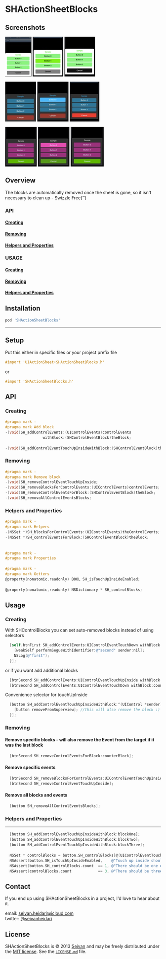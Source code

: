 SHActionSheetBlocks
==========

Screenshots
------------
[![Green default](/Screenshots/Green/default_th.jpg "Green default")](https://raw.github.com/seivan/SHActionSheetBlocks/develop/Screenshots/Green/default.png)
[![Green selected](/Screenshots/Green/selected_th.jpg "Green selected")](https://raw.github.com/seivan/SHActionSheetBlocks/develop/Screenshots/Green/selected.png)
[![Green cancel-selected](/Screenshots/Green/cancel-selected_th.jpg "Green cancel-selected")](https://raw.github.com/seivan/SHActionSheetBlocks/develop/Screenshots/Green/cancel-selected.png)

[![Blue default](/Screenshots/Blue/default_th.jpg "Blue default")](https://raw.github.com/seivan/SHActionSheetBlocks/develop/Screenshots/Blue/default.png)
[![Blue selected](/Screenshots/Blue/selected_th.jpg "Blue selected")](https://raw.github.com/seivan/SHActionSheetBlocks/develop/Screenshots/Blue/selected.png)
[![Blue cancel-selected](/Screenshots/Blue/cancel-selected_th.jpg "Blue cancel-selected")](https://raw.github.com/seivan/SHActionSheetBlocks/develop/Screenshots/Blue/cancel-selected.png)

[![Purple default](/Screenshots/Purple/default_th.jpg "Purple default")](https://raw.github.com/seivan/SHActionSheetBlocks/develop/Screenshots/Purple/default.png)
[![Purple selected](/Screenshots/Purple/selected_th.jpg "Purple selected")](https://raw.github.com/seivan/SHActionSheetBlocks/develop/Screenshots/Purple/selected.png)
[![Purple cancel-selected](/Screenshots/Purple/cancel-selected_th.jpg "Purple cancel-selected")](https://raw.github.com/seivan/SHActionSheetBlocks/develop/Screenshots/Purple/cancel-selected.png)

Overview
--------
The blocks are automatically removed once the sheet is gone, so it isn't necessary to clean up - Swizzle Free(™)

### API

#### [Creating](https://github.com/seivan/SHActionSheetBlocks#creating-2)

#### [Removing](https://github.com/seivan/SHActionSheetBlocks#removing-2)

#### [Helpers and Properties](https://github.com/seivan/SHActionSheetBlocks#helpers-and-properties-2)

### USAGE

#### [Creating](https://github.com/seivan/SHActionSheetBlocks#creating-3)

#### [Removing](https://github.com/seivan/SHActionSheetBlocks#removing-3)

#### [Helpers and Properties](https://github.com/seivan/SHActionSheetBlocks#helpers-and-properties-3)

Installation
------------

```ruby
pod 'SHActionSheetBlocks'
```

***

Setup
-----

Put this either in specific files or your project prefix file

```objective-c
#import 'UIActionSheet+SHActionSheetBlocks.h'
```
or
```objective-c
#import 'SHActionSheetBlocks.h'
```

API
-----

### Creating

```objective-c
#pragma mark -
#pragma mark Add block
-(void)SH_addControlEvents:(UIControlEvents)controlEvents
                 withBlock:(SHControlEventBlock)theBlock;

-(void)SH_addControlEventTouchUpInsideWithBlock:(SHControlEventBlock)theBlock;

```

### Removing

```objective-c
#pragma mark -
#pragma mark Remove block
-(void)SH_removeControlEventTouchUpInside;
-(void)SH_removeBlocksForControlEvents:(UIControlEvents)controlEvents;
-(void)SH_removeControlEventsForBlock:(SHControlEventBlock)theBlock;
-(void)SH_removeAllControlEventsBlocks;


```

### Helpers and Properties

```objective-c
#pragma mark -
#pragma mark Helpers
-(NSSet *)SH_blocksForControlEvents:(UIControlEvents)theControlEvents;
-(NSSet *)SH_controlEventsForBlock:(SHControlEventBlock)theBlock;


#pragma mark -
#pragma mark Properties

#pragma mark -
#pragma mark Getters
@property(nonatomic,readonly) BOOL SH_isTouchUpInsideEnabled;

@property(nonatomic,readonly) NSDictionary * SH_controlBlocks;

```

Usage
-----

### Creating

With SHControlBlocks you can set auto-removed blocks instead of using selectors

```objective-c
  [self.btnFirst SH_addControlEvents:UIControlEventTouchDown withBlock:^(UIControl *sender) {
    [weakSelf performSegueWithIdentifier:@"second" sender:nil];
    NSLog(@"first");
  }];
``` 

or if you want add additional blocks

```objective-c
  [btnSecond SH_addControlEvents:UIControlEventTouchUpInside withBlock:counterBlock];
  [btnSecond SH_addControlEvents:UIControlEventTouchDown withBlock:counterBlock];
```

Convenience selector for touchUpInside

```objective-c
  [button SH_addControlEventTouchUpInsideWithBlock:^(UIControl *sender) {
    [button removeFromSuperview]; //this will also remove the block :)
  }];
```

### Removing


#### Remove specific blocks - will also remove the Event from the target if it was the last block

```objective-c
  [btnSecond SH_removeControlEventsForBlock:counterBlock];
```

#### Remove specific events

```objective-c
  [btnSecond SH_removeBlocksForControlEvents:UIControlEventTouchUpInside];
  [btnSecond SH_removeControlEventTouchUpInside];
```

#### Remove all blocks and events

```objective-c
  [button SH_removeAllControlEventsBlocks];
```


### Helpers and Properties
------ 

```objective-c
  [button SH_addControlEventTouchUpInsideWithBlock:blockOne];
  [button SH_addControlEventTouchUpInsideWithBlock:blockTwo];
  [button SH_addControlEventTouchUpInsideWithBlock:blockThree];

  NSSet * controlBlocks = button.SH_controlBlocks[@(UIControlEventTouchUpInside)];  
  NSAssert(button.SH_isTouchUpInsideEnabled,    @"Touch up inside should be enabled");
  NSAssert(button.SH_controlBlocks.count  == 1, @"There should be one event");
  NSAssert(controlBlocks.count            == 3, @"There should be three blocks");

```



Contact
-------

If you end up using SHActionSheetBlocks in a project, I'd love to hear about it.

email: [seivan.heidari@icloud.com](mailto:seivan.heidari@icloud.com)  
twitter: [@seivanheidari](https://twitter.com/seivanheidari)

## License

SHActionSheetBlocks is © 2013 [Seivan](http://www.github.com/seivan) and may be freely
distributed under the [MIT license](http://opensource.org/licenses/MIT).
See the [`LICENSE.md`](https://github.com/seivan/SHActionSheetBlocks/blob/master/LICENSE.md) file.


